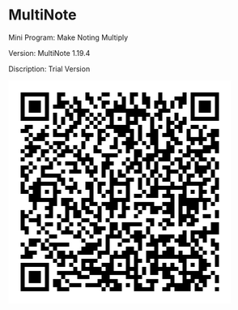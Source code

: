 # MultiNote
Mini Program: Make Noting Multiply

Version: MultiNote 1.19.4

Discription: Trial Version

![](https://github.com/iClassic-Live/MultiNote/blob/master/images/MultiNote%20Trail%20Version.jpg?raw=true)